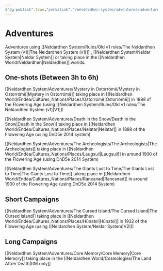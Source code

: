 ```yaml
---
{"dg-publish":true,"permalink":"/neldardhen-system/adventures/adventures/"}
---
```



# Adventures
Adventures using [[Neldardhen System/Rules/Old v1 rules/The Neldardhen System (v1)\|The Neldardhen System (v1)]] , [[Neldardhen System/Neldar System\|Neldar System]] or taking place in the [[Neldardhen World/Neldardhen\|Neldardhen]] worlds.

## One-shots (Between 3h to 6h)
[[Neldardhen System/Adventures/Mystery in Ostorrómë/Mystery in Ostorrómë\|Mystery in Ostorrómë]] taking place in [[Neldardhen World/Endëa/Cultures_Nations/Places/Ostorrómë\|Ostorrómë]] in 1898 of the Flowering Age (using [[Neldardhen System/Rules/Old v1 rules/The Neldardhen System (v1)\|V1]])

[[Neldardhen System/Adventures/Death in the Snow/Death in the Snow\|Death in the Snow]] taking place in [[Neldardhen World/Endëa/Cultures_Nations/Places/Nelatar\|Nelatar]] in 1898 of the Flowering Age (using DnD5e 2014 system)

[[Neldardhen System/Adventures/The Archeologists/The Archeologists\|The Archeologists]] taking place in [[Neldardhen World/Endëa/Cultures_Nations/Places/Laugsuil\|Laugsuil]] in around 1900 of the Flowering Age (using DnD5e 2014 System)

[[Neldardhen System/Adventures/The Giants Lost to Time/The Giants Lost to Time\|The Giants Lost to Time]] taking place in [[Neldardhen World/Endëa/Cultures_Nations/Places/Rancanad\|Rancanad]] in around 1900 of the Flowering Age (using DnD5e 2014 System)
## Short Campaigns
[[Neldardhen System/Adventures/The Cursed Island/The Cursed Island\|The Cursed Island]] taking place in [[Neldardhen World/Endëa/Cultures_Nations/Places/Húnatol\|Húnatol]] in 1932 of the Flowering Age (using [[Neldardhen System/Neldar System\|V2]])


## Long Campaigns
[[Neldardhen System/Adventures/Core Memory/Core Memory\|Core Memory]] taking place in the [[Neldardhen World/Cosmologies/The Land Aftrer Death\|GM only]]
